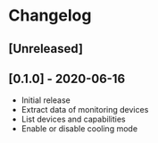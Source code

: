 # Changelog

## [Unreleased]

## [0.1.0] - 2020-06-16
* Initial release
* Extract data of monitoring devices
* List devices and capabilities
* Enable or disable cooling mode
